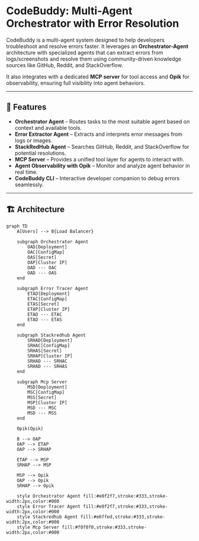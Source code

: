 # CodeBuddy: Multi-Agent Orchestrator with Error Resolution

CodeBuddy is a multi-agent system designed to help developers troubleshoot and resolve errors faster. It leverages an **Orchestrator-Agent** architecture with specialized agents that can extract errors from logs/screenshots and resolve them using community-driven knowledge sources like GitHub, Reddit, and StackOverflow.  

It also integrates with a dedicated **MCP server** for tool access and **Opik** for observability, ensuring full visibility into agent behaviors.  

---

## 🚀 Features

- **Orchestrator Agent** – Routes tasks to the most suitable agent based on context and available tools.  
- **Error Extractor Agent** – Extracts and interprets error messages from logs or images.  
- **StackRedHub Agent** – Searches GitHub, Reddit, and StackOverflow for potential resolutions.  
- **MCP Server** – Provides a unified tool layer for agents to interact with.  
- **Agent Observability with Opik** – Monitor and analyze agent behavior in real time.  
- **CodeBuddy CLI** – Interactive developer companion to debug errors seamlessly.  

---

## 🏗️ Architecture

```mermaid
graph TD
    A[Users] --> B{Load Balancer}

    subgraph Orchestrator Agent
        OAD[Deployment]
        OAC[ConfigMap]
        OAS[Secret]
        OAP[Cluster IP]
        OAD --- OAC
        OAD --- OAS
    end

    subgraph Error Tracer Agent
        ETAD[Deployment]
        ETAC[ConfigMap]
        ETAS[Secret]
        ETAP[Cluster IP]
        ETAD --- ETAC
        ETAD --- ETAS
    end

    subgraph Stackredhub Agent
        SRHAD[Deployment]
        SRHAC[ConfigMap]
        SRHAS[Secret]
        SRHAP[Cluster IP]
        SRHAD --- SRHAC
        SRHAD --- SRHAS
    end

    subgraph Mcp Server
        MSD[Deployment]
        MSC[ConfigMap]
        MSS[Secret]
        MSP[Cluster IP]
        MSD --- MSC
        MSD --- MSS
    end

    Opik(Opik)

    B --> OAP
    OAP --> ETAP
    OAP --> SRHAP

    ETAP --> MSP
    SRHAP --> MSP

    MSP --> Opik
    OAP --> Opik
    SRHAP --> Opik

    style Orchestrator Agent fill:#e0f2f7,stroke:#333,stroke-width:2px,color:#000
    style Error Tracer Agent fill:#e0f2f7,stroke:#333,stroke-width:2px,color:#000
    style Stackredhub Agent fill:#e6ffed,stroke:#333,stroke-width:2px,color:#000
    style Mcp Server fill:#f0f0f0,stroke:#333,stroke-width:2px,color:#000
